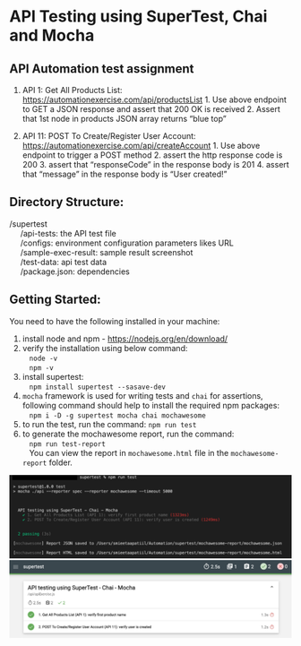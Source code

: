 # API Testing using SuperTest, Chai and Mocha

## API Automation test assignment
1. API 1: Get All Products List: https://automationexercise.com/api/productsList
        1. Use above endpoint to GET a JSON response and assert that 200 OK is received
        2. Assert that 1st node in products JSON array returns “blue top”

2. API 11: POST To Create/Register User Account: https://automationexercise.com/api/createAccount
        1. Use above endpoint to trigger a POST method
        2. assert the http response code is 200 
        3. assert that “responseCode” in the response body is 201 
        4. assert that “message” in the response body is “User created!”

## Directory Structure:

/supertest <br />
&nbsp;&nbsp;&nbsp;&nbsp; /api-tests: the API test file <br />
&nbsp;&nbsp;&nbsp;&nbsp; /configs: environment configuration parameters likes URL <br />
&nbsp;&nbsp;&nbsp;&nbsp; /sample-exec-result: sample result screenshot <br />
&nbsp;&nbsp;&nbsp;&nbsp; /test-data: api test data   <br />
&nbsp;&nbsp;&nbsp;&nbsp; /package.json: dependencies <br />

## Getting Started:

You need to have the following installed in your machine:

1. install node and npm - https://nodejs.org/en/download/
2. verify the installation using below command:  <br />
&nbsp;&nbsp; `node -v` <br />
&nbsp;&nbsp; `npm -v`
3. install supertest: <br />
&nbsp;&nbsp; `npm install supertest --sasave-dev` 
4. `mocha` framework is used for writing tests and `chai` for assertions, following command should help to install the required npm packages: <br />
&nbsp;&nbsp; `npm i -D -g supertest mocha chai mochawesome`
5. to run the test, run the command: `npm run test`
6. to generate the mochawesome report, run the command:  <br />
&nbsp;&nbsp; `npm run test-report`  <br />
&nbsp;&nbsp; You can view the report in `mochawesome.html` file in the `mochawesome-report` folder.

<img src="sample-exec-result/test.png"/>

<img src="sample-exec-result/test-report.png"/>
